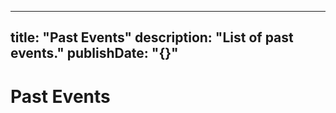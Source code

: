 
---
title: "Past Events"
description: "List of past events."
publishDate: "{}"
---


<!-- PAST EVENTS -->
# Past Events


